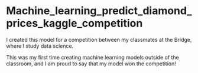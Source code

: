 # Machine_learning_predict_diamond_prices_kaggle_competition

I created this model for a competition between my classmates at the Bridge, where I study data science. 

This was my first time creating machine learning models outside of the classroom, and I am proud to say that my model won the competition!
